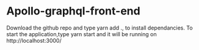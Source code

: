 # Apollo-graphql-front-end

Download the github repo and type yarn add ., to install dependancies.
To start the application,type yarn start and it will be running on http://localhost:3000/ 
